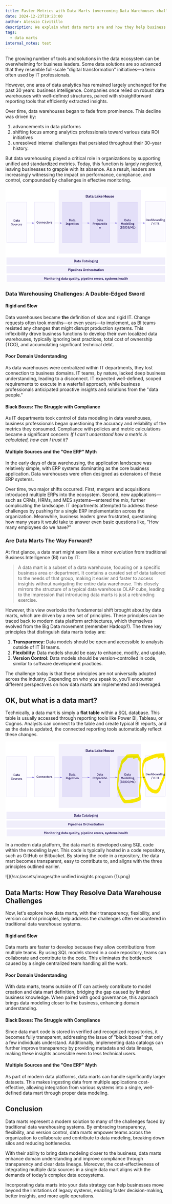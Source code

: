 ```yaml
---
title: Faster Metrics with Data Marts (overcoming Data Warehouses challenges)
date: 2024-12-23T19:23:00
author: Alessio Civitillo
description: We explain what data marts are and how they help business leaders in managing their company performance by having faster and better metrics. We start by giving a short history of data warehousing and the typical challenges, and then move over to explain data marts and how they can help companies get better metrics today.
tags:
  - data marts
internal_notes: test
---
```

The growing number of tools and solutions in the data ecosystem can be overwhelming for business leaders. Some data solutions are so advanced that they resemble full-scale "digital transformation" initiatives—a term often used by IT professionals.

However, one area of data analytics has remained largely unchanged for the past 30 years: business intelligence. Companies once relied on robust data warehouses with well-defined structures, paired with straightforward reporting tools that efficiently extracted insights.

Over time, data warehouses began to fade from prominence. This decline was driven by:

1. advancements in data platforms
2. shifting focus among analytics professionals toward various data ROI initiatives
3. unresolved internal challenges that persisted throughout their 30-year history.

But data warehousing played a critical role in organizations by supporting unified and standardized metrics. Today, this function is largely neglected, leaving businesses to grapple with its absence. As a result, leaders are increasingly witnessing the impact on performance, compliance, and control, compounded by challenges in effective monitoring.

![Reference Data Platform Architecture](/src/assets/images/reference_data_platform_architecture-1.png "Typical Modern Data Platform Architecture")

### Data Warehousing Challenges: A Double-Edged Sword  

#### Rigid and Slow  

Data warehouses became **the** definition of slow and rigid IT. Change requests often took months—or even years—to implement, as BI teams resisted any changes that might disrupt production systems. This inflexibility drove business functions to develop their own localized data warehouses, typically ignoring best practices, total cost of ownership (TCO), and accumulating significant technical debt.  

#### Poor Domain Understanding  

As data warehouses were centralized within IT departments, they lost connection to business domains. IT teams, by nature, lacked deep business understanding, leading to a disconnect. IT expected well-defined, scoped requirements to execute in a waterfall approach, while business professionals anticipated proactive insights and solutions from the "data people."  

#### Black Boxes: The Struggle with Compliance  

As IT departments took control of data modeling in data warehouses, business professionals began questioning the accuracy and reliability of the metrics they consumed. Compliance with policies and metric calculations became a significant concern: _If I can’t understand how a metric is calculated, how can I trust it?_

#### Multiple Sources and the "One ERP" Myth  

In the early days of data warehousing, the application landscape was relatively simple, with ERP systems dominating as the core business application. Data warehouses were often designed as extensions of these ERP systems.  

Over time, two major shifts occurred. First, mergers and acquisitions introduced multiple ERPs into the ecosystem. Second, new applications—such as CRMs, HRMs, and MES systems—entered the mix, further complicating the landscape. IT departments attempted to address these challenges by pushing for a single ERP implementation across the organization. Meanwhile, business leaders grew frustrated, questioning how many years it would take to answer even basic questions like, "How many employees do we have?"  

### Are Data Marts The Way Forward?

At first glance, a data mart might seem like a minor evolution from traditional Business Intelligence (BI) run by IT:

> A data mart is a subset of a data warehouse, focusing on a specific business area or department. It contains a curated set of data tailored to the needs of that group, making it easier and faster to access insights without navigating the entire data warehouse. This closely mirrors the structure of a typical data warehouse OLAP cube, leading to the impression that introducing data marts is just a rebranding exercise.

However, this view overlooks the fundamental shift brought about by data marts, which are driven by a new set of principles. These principles can be traced back to modern data platform architectures, which themselves evolved from the Big Data movement (remember Hadoop?). The three key principles that distinguish data marts today are:

1. **Transparency:** Data models should be open and accessible to analysts outside of IT BI teams.
2. **Flexibility:** Data models should be easy to enhance, modify, and update.
3. **Version Control:** Data models should be version-controlled in code, similar to software development practices.

The challenge today is that these principles are not universally adopted across the industry. Depending on who you speak to, you’ll encounter different perspectives on how data marts are implemented and leveraged.

## OK, but what is a data mart?

Technically, a data mart is simply a **flat table** within a SQL database. This table is usually accessed through reporting tools like Power BI, Tableau, or Cognos. Analysts can connect to the table and create typical BI reports, and as the data is updated, the connected reporting tools automatically reflect these changes.

![Reference Data Platform with Modelling Highlight](/src/assets/images/reference_data_platform_architecture_modelling_highlight.png "Models Inside a Data Platform")

In a modern data platform, the data mart is developed using SQL code within the modeling layer. This code is typically hosted in a code repository, such as GitHub or Bitbucket. By storing the code in a repository, the data mart becomes transparent, easy to contribute to, and aligns with the three principles outlined earlier.

![](/src/assets/images/the unified insights program (1).png)

## Data Marts: How They Resolve Data Warehouse Challenges

Now, let's explore how data marts, with their transparency, flexibility, and version control principles, help address the challenges often encountered in traditional data warehouse systems.

#### Rigid and Slow

Data marts are faster to develop because they allow contributions from multiple teams. By using SQL models stored in a code repository, teams can collaborate and contribute to the code. This eliminates the bottleneck caused by a single centralized team handling all the work.

#### Poor Domain Understanding

With data marts, teams outside of IT can actively contribute to model creation and data mart definition, bridging the gap caused by limited business knowledge. When paired with good governance, this approach brings data modeling closer to the business, enhancing domain understanding.

#### Black Boxes: The Struggle with Compliance

Since data mart code is stored in verified and recognized repositories, it becomes fully transparent, addressing the issue of "black boxes" that only a few individuals understand. Additionally, implementing data catalogs can further improve transparency by providing metadata and data lineage, making these insights accessible even to less technical users.

#### Multiple Sources and the "One ERP" Myth

As part of modern data platforms, data marts can handle significantly larger datasets. This makes ingesting data from multiple applications cost-effective, allowing integration from various systems into a single, well-defined data mart through proper data modeling.

## Conclusion

Data marts represent a modern solution to many of the challenges faced by traditional data warehousing systems. By embracing transparency, flexibility, and version control, data marts empower teams across the organization to collaborate and contribute to data modeling, breaking down silos and reducing bottlenecks.

With their ability to bring data modeling closer to the business, data marts enhance domain understanding and improve compliance through transparency and clear data lineage. Moreover, the cost-effectiveness of integrating multiple data sources in a single data mart aligns with the demands of today’s complex data ecosystems.

Incorporating data marts into your data strategy can help businesses move beyond the limitations of legacy systems, enabling faster decision-making, better insights, and more agile operations.
